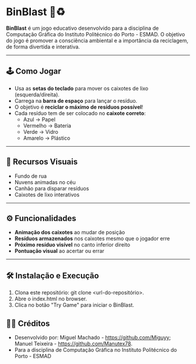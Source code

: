 # BinBlast 🎯♻️

**BinBlast** é um jogo educativo desenvolvido para a disciplina de Computação Gráfica do Instituto Politécnico do Porto - ESMAD. O objetivo do jogo é promover a consciência ambiental e a importância da reciclagem, de forma divertida e interativa.

---

## 🕹️ Como Jogar

- Usa as **setas do teclado** para mover os caixotes de lixo (esquerda/direita).
- Carrega na **barra de espaço** para lançar o resíduo.
- O objetivo é **reciclar o máximo de resíduos possível**!
- Cada resíduo tem de ser colocado no **caixote correto**:
  - Azul → Papel
  - Vermelho → Bateria
  - Verde → Vidro
  - Amarelo → Plástico

---

## 🎨 Recursos Visuais

- Fundo de rua
- Nuvens animadas no céu
- Canhão para disparar resíduos
- Caixotes de lixo interativos

---

## ⚙️ Funcionalidades

- **Animação dos caixotes** ao mudar de posição
- **Resíduos armazenados** nos caixotes mesmo que o jogador erre
- **Próximo resíduo visível** no canto inferior direito
- **Pontuação visual** ao acertar ou errar

---

## 🛠️ Instalação e Execução

1. Clona este repositório: git clone <url-do-repositório>.
2. Abre o index.html no browser.
3. Clica no botão "Try Game" para iniciar o BinBlast.

## 👨‍💻 Créditos

- Desenvolvido por:
  Miguel Machado - https://github.com/Miguyy;
  Manuel Teixeira - https://github.com/Manutex78.
- Para a disciplina de Computação Gráfica no Instituto Politécnico do Porto - ESMAD
